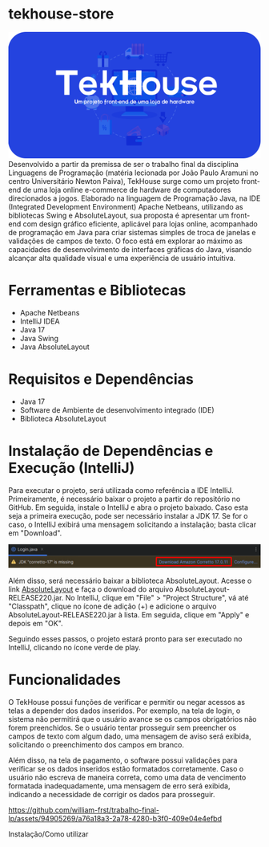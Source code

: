 # tekhouse-store
<img src="https://github.com/william-frst/trabalho-final-lp/blob/main/imagens%20readme/Banner.png"/>
Desenvolvido a partir da premissa de ser o trabalho final da disciplina Linguagens de Programação (matéria lecionada por João Paulo Aramuni no centro Universitário Newton Paiva), TekHouse surge como um projeto front-end de uma loja online e-commerce de hardware de computadores direcionados a jogos. Elaborado na linguagem de Programação Java, na IDE (Integrated Development Environment) Apache Netbeans, utilizando as bibliotecas Swing e AbsoluteLayout, sua proposta é apresentar um front-end com design gráfico eficiente, aplicável para lojas online, acompanhado de programação em Java para criar sistemas simples de troca de janelas e validações de campos de texto. O foco está em explorar ao máximo as capacidades de desenvolvimento de interfaces gráficas do Java, visando alcançar alta qualidade visual e uma experiência de usuário intuitiva.

# Ferramentas e Bibliotecas
- Apache Netbeans
- IntelliJ IDEA
- Java 17
- Java Swing
- Java AbsoluteLayout


# Requisitos e Dependências
- Java 17
- Software de Ambiente de desenvolvimento integrado (IDE)
- Biblioteca AbsoluteLayout

# Instalação de Dependências e Execução (IntelliJ)
Para executar o projeto, será utilizada como referência a IDE IntelliJ. Primeiramente, é necessário baixar o projeto a partir do repositório no GitHub. Em seguida, instale o IntelliJ e abra o projeto baixado. Caso esta seja a primeira execução, pode ser necessário instalar a JDK 17. Se for o caso, o IntelliJ exibirá uma mensagem solicitando a instalação; basta clicar em "Download".

<img src="https://github.com/william-frst/trabalho-final-lp/blob/main/imagens%20readme/screenshot.png"/>


Além disso, será necessário baixar a biblioteca AbsoluteLayout. Acesse o link <a href="https://jar-download.com/maven-repository-class-search.php?search_box=+absolute+layout">AbsoluteLayout</a>  e faça o download do arquivo AbsoluteLayout-RELEASE220.jar. No IntelliJ, clique em "File" > "Project Structure", vá até "Classpath", clique no ícone de adição (+) e adicione o arquivo AbsoluteLayout-RELEASE220.jar à lista. Em seguida, clique em "Apply" e depois em "OK".

Seguindo esses passos, o projeto estará pronto para ser executado no IntelliJ, clicando no ícone verde de play.

# Funcionalidades

O TekHouse possui funções de verificar e permitir ou negar acessos as telas a depender dos dados inseridos. Por exemplo, na tela de login, o sistema não permitirá que o usuário avance se os campos obrigatórios não forem preenchidos. Se o usuário tentar prosseguir sem preencher os campos de texto com algum dado, uma mensagem de aviso será exibida, solicitando o preenchimento dos campos em branco.

Além disso, na tela de pagamento, o software possui validações para verificar se os dados inseridos estão formatados corretamente. Caso o usuário não escreva de maneira correta, como uma data de vencimento formatada inadequadamente, uma mensagem de erro será exibida, indicando a necessidade de corrigir os dados para prosseguir.


https://github.com/william-frst/trabalho-final-lp/assets/94905269/a76a18a3-2a78-4280-b3f0-409e04e4efbd



Instalação/Como utilizar



